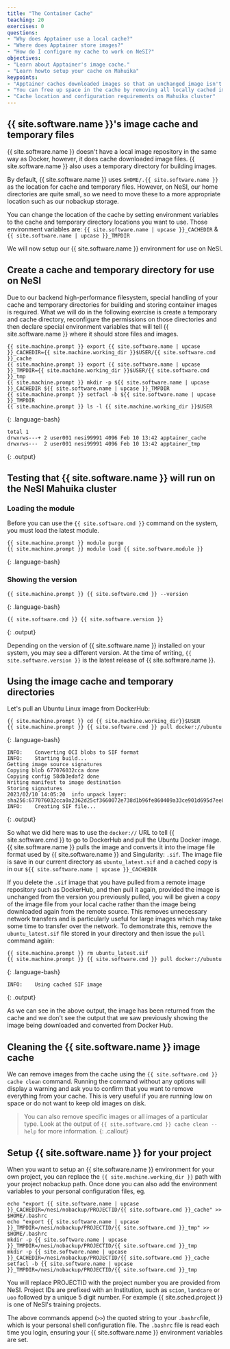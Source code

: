```yaml
---
title: "The Container Cache"
teaching: 20
exercises: 0
questions:
- "Why does Apptainer use a local cache?"
- "Where does Apptainer store images?"
- "How do I configure my cache to work on NeSI?"
objectives:
- "Learn about Apptainer's image cache."
- "Learn howto setup your cache on Mahuika"
keypoints:
- "Apptainer caches downloaded images so that an unchanged image isn't downloaded again when it is requested using the `apptainer pull` command."
- "You can free up space in the cache by removing all locally cached images or by specifying individual images to remove."
- "Cache location and configuration requirements on Mahuika cluster"
---
```


## {{ site.software.name }}'s image cache and temporary files

{{ site.software.name }} doesn't have a local image repository in the same way as Docker, however, it does cache downloaded image files. {{ site.software.name }} also uses a temporary directory for building images.

By default, {{ site.software.name }} uses `$HOME/.{{ site.software.name }}` as the location for cache and temporary files. However, on NeSI, our home directories are quite small, so we need to move these to a more appropriate location such as our nobackup storage.

You can change the location of the cache by setting environment variables to the cache and temporary directory locations you want to use.  Those environment variables are:
`{{ site.software.name | upcase }}_CACHEDIR` & `{{ site.software.name | upcase }}_TMPDIR`

We will now setup our {{ site.software.name }} environment for use on NeSI.

## Create a cache and temporary directory for use on NeSI

Due to our backend high-performance filesystem, special handling of your cache and temporary directories for building and storing container images is required.  What we will do in the following exercise is create a temporary and cache directory, reconfigure the permissions on those directories and then declare special environment variables that will tell {{ site.software.name }} where it should store files and images.

```
{{ site.machine.prompt }} export {{ site.software.name | upcase }}_CACHEDIR={{ site.machine.working_dir }}$USER/{{ site.software.cmd }}_cache
{{ site.machine.prompt }} export {{ site.software.name | upcase }}_TMPDIR={{ site.machine.working_dir }}$USER/{{ site.software.cmd }}_tmp
{{ site.machine.prompt }} mkdir -p ${{ site.software.name | upcase }}_CACHEDIR ${{ site.software.name | upcase }}_TMPDIR
{{ site.machine.prompt }} setfacl -b ${{ site.software.name | upcase }}_TMPDIR
{{ site.machine.prompt }} ls -l {{ site.machine.working_dir }}$USER
```
{: .language-bash}

```
total 1
drwxrws---+ 2 user001 nesi99991 4096 Feb 10 13:42 apptainer_cache
drwxrws---  2 user001 nesi99991 4096 Feb 10 13:42 apptainer_tmp
```
{: .output}

## Testing that {{ site.software.name }} will run on the NeSI Mahuika cluster

### Loading the module

Before you can use the `{{ site.software.cmd }}` command on the system, you must load the latest module.

```
{{ site.machine.prompt }} module purge
{{ site.machine.prompt }} module load {{ site.software.module }}
```
{: .language-bash}

### Showing the version

```
{{ site.machine.prompt }} {{ site.software.cmd }} --version
```
{: .language-bash}

```
{{ site.software.cmd }} {{ site.software.version }}
```
{: .output}

Depending on the version of {{ site.software.name }} installed on your system, you may see a different version. At the time of writing, `{{ site.software.version }}` is the latest release of {{ site.software.name }}.

## Using the image cache and temporary directories

Let's pull an Ubuntu Linux image from DockerHub:

```
{{ site.machine.prompt }} cd {{ site.machine.working_dir}}$USER
{{ site.machine.prompt }} {{ site.software.cmd }} pull docker://ubuntu
```
{: .language-bash}

```
INFO:    Converting OCI blobs to SIF format
INFO:    Starting build...
Getting image source signatures
Copying blob 677076032cca done
Copying config 58db3edaf2 done
Writing manifest to image destination
Storing signatures
2023/02/10 14:05:20  info unpack layer: sha256:677076032cca0a2362d25cf3660072e738d1b96fe860409a33ce901d695d7ee8
INFO:    Creating SIF file...
```
{: .output}

So what we did here was to use the `docker://` URL to tell {{ site.software.cmd }} to go to DockerHub and pull the Ubuntu Docker image.  {{ site.software.name }} pulls the image and converts it into the image file format used by {{ site.software.name }} and Singularity: `.sif`.  The image file is save in our current directory as `ubuntu_latest.sif` and a cached copy is in our `${{ site.software.name | upcase }}_CACHEDIR`

If you delete the `.sif` image that you have pulled from a remote image repository such as DockerHub, and then pull it again, provided the image is unchanged from the version you previously pulled, you will be given a copy of the image file from your local cache rather than the image being downloaded again from the remote source. This removes unnecessary network transfers and is particularly useful for large images which may take some time to transfer over the network. To demonstrate this, remove the `ubuntu_latest.sif` file stored in your directory and then issue the `pull` command again:

```
{{ site.machine.prompt }} rm ubuntu_latest.sif
{{ site.machine.prompt }} {{ site.software.cmd }} pull docker://ubuntu
```
{: .language-bash}

```
INFO:    Using cached SIF image
```
{: .output}

As we can see in the above output, the image has been returned from the cache and we don't see the output that we saw previously showing the image being downloaded and converted from Docker Hub.

## Cleaning the {{ site.software.name }} image cache
We can remove images from the cache using the `{{ site.software.cmd }} cache clean` command. Running the command without any options will display a warning and ask you to confirm that you want to remove everything from your cache.  This is very useful if you are running low on space or do not want to keep old images on disk.
>
> You can also remove specific images or all images of a particular type. Look at the output of `{{ site.software.cmd }} cache clean --help` for more information.
{: .callout}


## Setup {{ site.software.name }} for your project
When you want to setup an {{ site.software.name }} environment for your own project, you can replace the `{{ site.machine.working_dir }}` path with your project nobackup path. Once done you can also add the environment variables to your personal configuration files, eg.
```
echo "export {{ site.software.name | upcase }}_CACHEDIR=/nesi/nobackup/PROJECTID/{{ site.software.cmd }}_cache" >> $HOME/.bashrc
echo "export {{ site.software.name | upcase }}_TMPDIR=/nesi/nobackup/PROJECTID/{{ site.software.cmd }}_tmp" >> $HOME/.bashrc
mkdir -p {{ site.software.name | upcase }}_TMPDIR=/nesi/nobackup/PROJECTID/{{ site.software.cmd }}_tmp 
mkdir -p {{ site.software.name | upcase }}_CACHEDIR=/nesi/nobackup/PROJECTID/{{ site.software.cmd }}_cache
setfacl -b {{ site.software.name | upcase }}_TMPDIR=/nesi/nobackup/PROJECTID/{{ site.software.cmd }}_tmp
```

You will replace PROJECTID with the project number you are provided from NeSI.  Project IDs are prefixed with an Institution, such as `scion`, `landcare` or `uoo` followed by a unique 5 digit number.  For example {{ site.sched.project }} is one of NeSI's training projects.

The above commands append (`>>`) the quoted string to your `.bashrc`file, which is your personal shell configuration file.  The `.bashrc` file is read each time you login, ensuring your {{ site.software.name }} environment variables are set.
